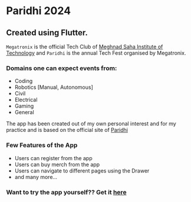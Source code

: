 # Paridhi 2024

## Created using Flutter.

`Megatronix` is the official Tech Club of [Meghnad Saha Institute of Technology](https://msit.edu.in/) and `Paridhi` is the annual Tech Fest organised by Megatronix.

### Domains one can expect events from: 
- Coding
- Robotics [Manual, Autonomous]
- Civil
- Electrical
- Gaming
- General

The app has been created out of my own personal interest and for my practice and is based on the official site of [Paridhi](https://msitparidhi.in)

### Few Features of the App
- Users can register from the app
- Users can buy merch from the app
- Users can navigate to different pages using the Drawer
- and many more...

### Want to try the app yourself?? Get it [here](https://github.com/iamthetwodigiter/Paridhi-2024/releases/)
